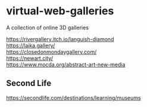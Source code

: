 # virtual-web-galleries
A collection of online 3D galleries

https://rivergallery.itch.io/languish-diamond <br>
https://laika.gallery/ <br>
https://closedonmondaygallery.com/ <br>
https://newart.city/ <br>
https://www.mocda.org/abstract-art-new-media <br>

## Second Life
https://secondlife.com/destinations/learning/museums
